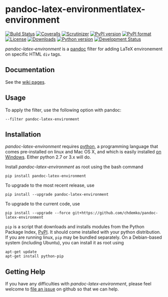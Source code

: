 # pandoc-latex-environmentlatex-environment
[![Build Status](https://img.shields.io/travis/chdemko/pandoc-latex-environment/master.svg)](https://travis-ci.org/chdemko/pandoc-latex-environment/branches)
[![Coveralls](https://img.shields.io/coveralls/github/chdemko/pandoc-latex-environment/master.svg)](https://coveralls.io/github/chdemko/pandoc-latex-environment?branch=master)
[![Scrutinizer](https://img.shields.io/scrutinizer/g/chdemko/pandoc-latex-environment.svg)](https://scrutinizer-ci.com/g/chdemko/pandoc-latex-environment/)
[![PyPI version](https://img.shields.io/pypi/v/pandoc-latex-environment.svg)](https://pypi.org/project/pandoc-latex-environment/)
[![PyPI format](https://img.shields.io/pypi/format/pandoc-latex-environment.svg)](https://pypi.org/project/pandoc-latex-environment/)
[![License](https://img.shields.io/pypi/l/pandoc-latex-environment.svg)](https://raw.githubusercontent.com/chdemko/pandoc-latex-environment/master/LICENSE)
[![Downloads](https://img.shields.io/pypi/dm/pandoc-latex-environment.svg)](https://pypi.org/project/pandoc-latex-environment/)
[![Python version](https://img.shields.io/pypi/pyversions/pandoc-latex-environment.svg)](https://pypi.org/project/pandoc-latex-environment/)
[![Development Status](https://img.shields.io/pypi/status/pandoc-latex-environment.svg)](https://pypi.org/project/pandoc-latex-environment/)

*pandoc-latex-environment* is a [pandoc] filter for adding LaTeX environement on specific HTML `div` tags.

[pandoc]: http://pandoc.org/

Documentation
-------------

See the [wiki pages](https://github.com/chdemko/pandoc-latex-environment/wiki).

Usage
-----

To apply the filter, use the following option with pandoc:

    --filter pandoc-latex-environment

Installation
------------

*pandoc-latex-environment* requires [python], a programming language that comes pre-installed on linux and Mac OS X, and which is easily installed [on Windows]. Either python 2.7 or 3.x will do.

Install *pandoc-latex-environment* as root using the bash command

    pip install pandoc-latex-environment 

To upgrade to the most recent release, use

    pip install --upgrade pandoc-latex-environment 

To upgrade to the current code, use

    pip install --upgrade --force git+https://github.com/chdemko/pandoc-latex-environment

`pip` is a script that downloads and installs modules from the Python Package Index, [PyPI].  It should come installed with your python distribution. If you are running linux, `pip` may be bundled separately. On a Debian-based system (including Ubuntu), you can install it as root using

    apt-get update
    apt-get install python-pip

[python]: https://www.python.org/
[on Windows]: https://www.python.org/downloads/windows/
[PyPI]: https://pypi.python.org/pypi


Getting Help
------------

If you have any difficulties with *pandoc-latex-environment*, please feel welcome to [file an issue] on github so that we can help.

[file an issue]: https://github.com/chdemko/pandoc-latex-environment/issues
